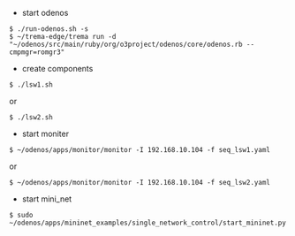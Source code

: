 * start odenos

```
$ ./run-odenos.sh -s
$ ~/trema-edge/trema run -d "~/odenos/src/main/ruby/org/o3project/odenos/core/odenos.rb --cmpmgr=romgr3"
```

* create components
```
$ ./lsw1.sh
```
or
```
$ ./lsw2.sh
```

* start moniter

```
$ ~/odenos/apps/monitor/monitor -I 192.168.10.104 -f seq_lsw1.yaml
```
or
```
$ ~/odenos/apps/monitor/monitor -I 192.168.10.104 -f seq_lsw2.yaml
```

* start mini_net
```
$ sudo ~/odenos/apps/mininet_examples/single_network_control/start_mininet.py
```


